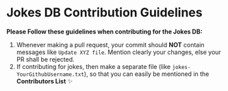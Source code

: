 # Jokes DB Contribution Guidelines

**Please Follow these guidelines when contributing for the Jokes DB:**

1. Whenever making a pull request, your commit should **NOT** contain messages like `Update XYZ file`. Mention clearly your changes, else your PR shall be rejected.
2. If contributing for jokes, then make a separate file (like `jokes-YourGithubUsername.txt`), so that you can easily be mentioned in the __Contributors List__ :sparkles:
